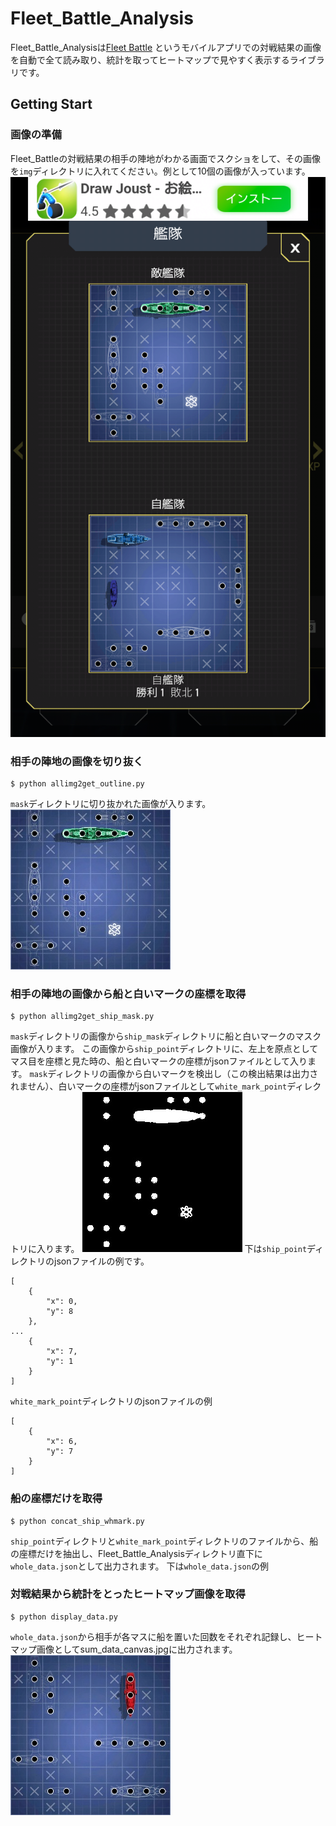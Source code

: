 # Fleet_Battle_Analysis
Fleet_Battle_Analysisは[Fleet Battle](https://play.google.com/store/apps/details?id=de.smuttlewerk.fleetbattle&hl=ja)
というモバイルアプリでの対戦結果の画像を自動で全て読み取り、統計を取ってヒートマップで見やすく表示するライブラリです。

## Getting Start
### 画像の準備
Fleet_Battleの対戦結果の相手の陣地がわかる画面でスクショをして、その画像を`img`ディレクトリに入れてください。例として10個の画像が入っています。
![陣地の例](https://github.com/takemei-iwa/fleet_battle_analysis/blob/main/img/007.jpg)

### 相手の陣地の画像を切り抜く
```
$ python allimg2get_outline.py 
```
`mask`ディレクトリに切り抜かれた画像が入ります。
![切り抜かれた画像](https://github.com/takemei-iwa/fleet_battle_analysis/blob/main/mask/007.jpg)

### 相手の陣地の画像から船と白いマークの座標を取得
```
$ python allimg2get_ship_mask.py
```
`mask`ディレクトリの画像から`ship_mask`ディレクトリに船と白いマークのマスク画像が入ります。
この画像から`ship_point`ディレクトリに、左上を原点としてマス目を座標と見た時の、船と白いマークの座標がjsonファイルとして入ります。
`mask`ディレクトリの画像から白いマークを検出し（この検出結果は出力されません）、白いマークの座標がjsonファイルとして`white_mark_point`ディレクトリに入ります。
![船と白いマークのマスク画像](https://github.com/takemei-iwa/fleet_battle_analysis/blob/main/ship_mask/007.jpg)
下は`ship_point`ディレクトリのjsonファイルの例です。
```
[
    {
        "x": 0,
        "y": 8
    },
...
    {
        "x": 7,
        "y": 1
    }
]
```
`white_mark_point`ディレクトリのjsonファイルの例
```
[
    {
        "x": 6,
        "y": 7
    }
]
```
### 船の座標だけを取得
```
$ python concat_ship_whmark.py 
```
`ship_point`ディレクトリと`white_mark_point`ディレクトリのファイルから、船の座標だけを抽出し、Fleet_Battle_Analysisディレクトリ直下に`whole_data.json`として出力されます。
下は`whole_data.json`の例


### 対戦結果から統計をとったヒートマップ画像を取得
```
$ python display_data.py
```
`whole_data.json`から相手が各マスに船を置いた回数をそれぞれ記録し、ヒートマップ画像としてsum_data_canvas.jpgに出力されます。
![陣地の例](https://github.com/takemei-iwa/fleet_battle_analysis/blob/main/mask/003.jpg)
